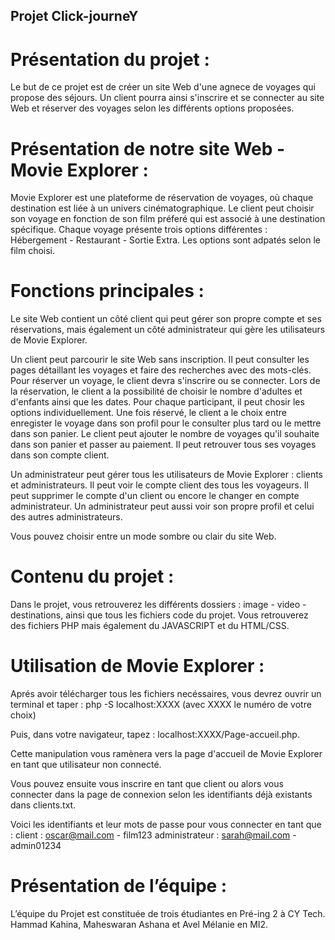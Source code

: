 ## Projet Click-journeY

# Présentation du projet :

Le but de ce projet est de créer un site Web d'une agnece de voyages qui propose des séjours. Un client pourra ainsi s'inscrire et se connecter au site Web et réserver des voyages selon les différents options proposées. 

# Présentation de notre site Web - Movie Explorer :

Movie Explorer est une plateforme de réservation de voyages, où chaque destination est liée à un univers cinématographique. Le client peut choisir son voyage en fonction de son film préferé qui est associé à une destination spécifique. Chaque voyage présente trois options différentes : Hébergement - Restaurant - Sortie Extra. Les options sont adpatés selon le film choisi. 

# Fonctions principales :

Le site Web contient un côté client qui peut gérer son propre compte et ses réservations, mais également un côté administrateur qui gère les utilisateurs de Movie Explorer. 

Un client peut parcourir le site Web sans inscription. Il peut consulter les pages détaillant les voyages et faire des recherches avec des mots-clés. Pour réserver un voyage, le client devra s'inscrire ou se connecter.
Lors de la réservation, le client a la possibilité de choisir le nombre d'adultes et d'enfants ainsi que les dates. Pour chaque participant, il peut chosir les options individuellement. Une fois réservé, le client a le choix entre enregister le voyage dans son profil pour le consulter plus tard ou le mettre dans son panier. 
Le client peut ajouter le nombre de voyages qu'il souhaite dans son panier et passer au paiement. Il peut retrouver tous ses voyages dans son compte client.

Un administrateur peut gérer tous les utilisateurs de Movie Explorer : clients et administrateurs. Il peut voir le compte client des tous les voyageurs. Il peut supprimer le compte d'un client ou encore le changer en compte administrateur. Un administrateur peut aussi voir son propre profil et celui des autres administrateurs.

Vous pouvez choisir entre un mode sombre ou clair du site Web.

# Contenu du projet : 

Dans le projet, vous retrouverez les différents dossiers : image - video - destinations, ainsi que tous les fichiers code du projet. 
Vous retrouverez des fichiers PHP mais également du JAVASCRIPT et du HTML/CSS. 

# Utilisation de Movie Explorer : 

Aprés avoir télécharger tous les fichiers necéssaires, vous devrez ouvrir un terminal et taper : php -S localhost:XXXX 
(avec XXXX le numéro de votre choix)

Puis, dans votre navigateur, tapez : localhost:XXXX/Page-accueil.php.

Cette manipulation vous ramènera vers la page d'accueil de Movie Explorer en tant que utilisateur non connecté. 

Vous pouvez ensuite vous inscrire en tant que client ou alors vous connecter dans la page de connexion selon les identifiants déjà existants dans clients.txt.

Voici les identifiants et leur mots de passe pour vous connecter en tant que :
  client : oscar@mail.com - film123
  administrateur : sarah@mail.com - admin01234

# Présentation de l’équipe : 

L’équipe du Projet est constituée de trois étudiantes en Pré-ing 2 à CY Tech. Hammad Kahina, Maheswaran Ashana et Avel Mélanie en MI2.
